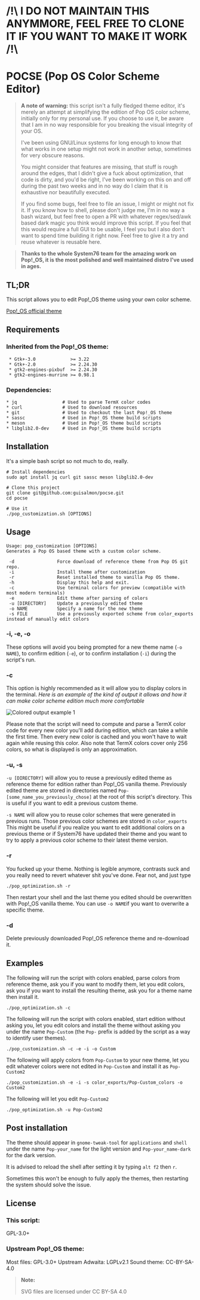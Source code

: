 # /!\ I DO NOT MAINTAIN THIS ANYMMORE, FEEL FREE TO CLONE IT IF YOU WANT TO MAKE IT WORK /!\

# POCSE (Pop OS Color Scheme Editor)
> **A note of warning:** this script isn't a fully fledged theme editor, it's merely an attempt at simplifying the edition of Pop OS color scheme, initially only for my personal use. If you choose to use it, be aware that I am in no way responsible for you breaking the visual integrity of your OS.
>
> I've been using GNU/Linux systems for long enough to know that what works in one setup might not work in another setup, sometimes for very obscure reasons.
>
> You might consider that features are missing, that stuff is rough around the edges, that I didn't give a fuck about optimization, that code is dirty, and you'd be right, I've been working on this on and off during the past two weeks and in no way do I claim that it is exhaustive nor beautifully executed.
>
> If you find some bugs, feel free to file an issue, I might or might not fix it. If you know how to shell, please don't judge me, I'm in no way a bash wizard, but feel free to open a PR with whatever regex/sed/awk based dark magic you think would improve this script. If you feel that this would require a full GUI to be usable, I feel you but I also don't want to spend time building it right now. Feel free to give it a try and reuse whatever is reusable here.

> **Thanks to the whole System76 team for the amazing work on Pop!_OS, it is the most polished and well maintained distro I've used in ages.**

## TL;DR

This script allows you to edit Pop!_OS theme using your own color scheme. 

[Pop!_OS official theme](https://github.com/pop-os/gtk-theme)

## Requirements

### Inherited from the Pop!_OS theme: 

```
 * Gtk+-3.0             >= 3.22
 * Gtk+-2.0             >= 2.24.30
 * gtk2-engines-pixbuf  >= 2.24.30
 * gtk2-engines-murrine >= 0.98.1
```

### Dependencies:

```
* jq				 # Used to parse TermX color codes
* curl				 # Used to download resources
* git				 # Used to checkout the last Pop!_OS theme
* sassc				 # Used in Pop!_OS theme build scripts
* meson				 # Used in Pop!_OS theme build scripts
* libglib2.0-dev	 # Used in Pop!_OS theme build scripts
```

## Installation

It's a simple bash script so not much to do, really.

```
# Install dependencies
sudo apt install jq curl git sassc meson libglib2.0-dev

# Clone this project
git clone git@github.com:guisalmon/pocse.git
cd pocse

# Use it
./pop_customization.sh [OPTIONS]
```

## Usage

```
Usage: pop_customization [OPTIONS] 
Generates a Pop OS based theme with a custom color scheme.

 -d                Force download of reference theme from Pop OS git repo. 
 -i                Install theme after customization 
 -r                Reset installed theme to vanilla Pop OS theme. 
 -h                Display this help and exit. 
 -c                Use terminal colors for preview (compatible with most modern terminals) 
 -e                Edit theme after parsing of colors 
 -u [DIRECTORY]    Update a previously edited theme 
 -o NAME           Specify a name for the new theme 
 -s FILE           Use a previously exported scheme from color_exports instead of manually edit colors
```

### -i, -e, -o

These options will avoid you being prompted for a new theme name (`-o NAME`), to confirm edition (`-e`), or to confirm installation (`-i`) during the script's run.

### -c

This option is highly recommended as it will allow you to display colors in the terminal. 
*Here is an example of the kind of output it allows and how it can make color scheme edition much more comfortable*

![Colored output example 1](https://raw.githubusercontent.com/guisalmon/pocse/master/res/raw/example1.png)

Please note that the script will need to compute and parse a TermX color code for every new color you'll add during edition, which can take a while the first time. Then every new color is cached and you won't have to wait again while reusing this color. Also note that TermX colors cover only 256 colors, so what is displayed is only an approximation.

### -u, -s

`-u [DIRECTORY]` will allow you to reuse a previously edited theme as reference theme for edition rather than Pop!_OS vanilla theme. Previously edited theme are stored in directories named `Pop-[some_name_you_previously_chose]` at the root of this script's directory. This is useful if you want to edit a previous custom theme.

`-s NAME` will allow you to reuse color schemes that were generated in previous runs. Those previous color schemes are stored in `color_exports` This might be useful if you realize you want to edit additional colors on a previous theme or if System76 have updated their theme and you want to try to apply a previous color scheme to their latest theme version.

### -r

You fucked up your theme. Nothing is legible anymore, contrasts suck and you really need to revert whatever shit you've done. Fear not, and just type

```
./pop_optimization.sh -r
```

Then restart your shell and the last theme you edited should be overwritten with Pop!_OS vanilla theme. You can use `-o NAME`if you want to overwrite a specific theme. 

### -d

Delete previously downloaded Pop!_OS reference theme and re-download it.

## Examples

The following will run the script with colors enabled, parse colors from reference theme, ask you if you want to modify them, let you edit colors, ask you if you want to install the resulting theme, ask you for a theme name then install it.

```
./pop_optimization.sh -c
```

The following will run the script with colors enabled, start edition without asking you, let you edit colors and install the theme without asking you under the name `Pop-Custom` (the `Pop-` prefix is added by the script as a way to identify user themes). 

```
./pop_customization.sh -c -e -i -o Custom
```

The following will apply colors from `Pop-Custom` to your new theme, let you edit whatever colors were not edited in `Pop-Custom` and install it as `Pop-Custom2`

```
./pop_customization.sh -e -i -s color_exports/Pop-Custom_colors -o Custom2
```

The following will let you edit `Pop-Custom2`

```
./pop_optimization.sh -u Pop-Custom2
```

## Post installation

The theme should appear in `gnome-tweak-tool` for `applications` and `shell` under the name `Pop-your_name` for the light version and `Pop-your_name-dark` for the dark version.

It is advised to reload the shell after setting it by typing `alt f2` then `r`.

Sometimes this won't be enough to fully apply the themes, then restarting the system should solve the issue.

## License

### This script: 

GPL-3.0+

### Upstream Pop!_OS theme:

Most files: GPL-3.0+
Upstream Adwaita: LGPLv2.1
Sound theme: CC-BY-SA-4.0


 > **Note:**
 >
 > SVG files are licensed under CC BY-SA 4.0
